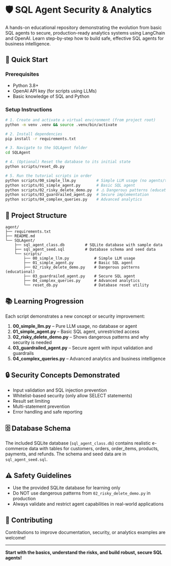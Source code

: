 # 🛡️ SQL Agent Security & Analytics

A hands-on educational repository demonstrating the evolution from basic SQL agents to secure, production-ready analytics systems using LangChain and OpenAI. Learn step-by-step how to build safe, effective SQL agents for business intelligence.

## 🚀 Quick Start

### Prerequisites
- Python 3.8+
- OpenAI API key (for scripts using LLMs)
- Basic knowledge of SQL and Python

### Setup Instructions
```bash
# 1. Create and activate a virtual environment (from project root)
python -m venv .venv && source .venv/bin/activate

# 2. Install dependencies
pip install -r requirements.txt

# 3. Navigate to the SQLAgent folder
cd SQLAgent

# 4. (Optional) Reset the database to its initial state
python scripts/reset_db.py

# 5. Run the tutorial scripts in order
python scripts/00_simple_llm.py         # Simple LLM usage (no agents/tools)
python scripts/01_simple_agent.py       # Basic SQL agent
python scripts/02_risky_delete_demo.py  # ⚠️ Dangerous patterns (educational)
python scripts/03_guardrailed_agent.py  # Secure implementation
python scripts/04_complex_queries.py    # Advanced analytics
```

## 📁 Project Structure
```
agent/
├── requirements.txt
├── README.md
└── SQLAgent/
    ├── sql_agent_class.db         # SQLite database with sample data
    ├── sql_agent_seed.sql         # Database schema and seed data
    └── scripts/
        ├── 00_simple_llm.py           # Simple LLM usage
        ├── 01_simple_agent.py         # Basic SQL agent
        ├── 02_risky_delete_demo.py    # Dangerous patterns (educational)
        ├── 03_guardrailed_agent.py    # Secure SQL agent
        ├── 04_complex_queries.py      # Advanced analytics
        └── reset_db.py                # Database reset utility
```

## 📚 Learning Progression
Each script demonstrates a new concept or security improvement:

1. **00_simple_llm.py** – Pure LLM usage, no database or agent
2. **01_simple_agent.py** – Basic SQL agent, unrestricted access
3. **02_risky_delete_demo.py** – Shows dangerous patterns and why security is needed
4. **03_guardrailed_agent.py** – Secure agent with input validation and guardrails
5. **04_complex_queries.py** – Advanced analytics and business intelligence

## 🔒 Security Concepts Demonstrated
- Input validation and SQL injection prevention
- Whitelist-based security (only allow SELECT statements)
- Result set limiting
- Multi-statement prevention
- Error handling and safe reporting

## 🗄️ Database Schema
The included SQLite database (`sql_agent_class.db`) contains realistic e-commerce data with tables for customers, orders, order_items, products, payments, and refunds. The schema and seed data are in `sql_agent_seed.sql`.

## ⚠️ Safety Guidelines
- Use the provided SQLite database for learning only
- Do NOT use dangerous patterns from `02_risky_delete_demo.py` in production
- Always validate and restrict agent capabilities in real-world applications

## 🤝 Contributing
Contributions to improve documentation, security, or analytics examples are welcome!

---

**Start with the basics, understand the risks, and build robust, secure SQL agents!**